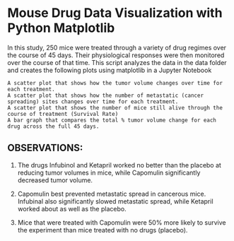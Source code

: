 # Mouse Drug Data Visualization with Python Matplotlib

In this study, 250 mice were treated through a variety of drug regimes over the course of 45 days. Their physiological responses were then monitored over the course of that time. This script analyzes the data in the data folder and creates the following plots using matplotlib in a Jupyter Notebook

    A scatter plot that shows how the tumor volume changes over time for each treatment.
    A scatter plot that shows how the number of metastatic (cancer spreading) sites changes over time for each treatment.
    A scatter plot that shows the number of mice still alive through the course of treatment (Survival Rate)
    A bar graph that compares the total % tumor volume change for each drug across the full 45 days.

## OBSERVATIONS:

1. The drugs Infubinol and Ketapril worked no better than the placebo at reducing tumor volumes in mice, while Capomulin significantly decreased tumor volume.

2. Capomulin best prevented metastatic spread in cancerous mice. Infubinal also significantly slowed metastatic spread, while Ketapril worked about as well as the placebo.

3. Mice that were treated with Capomulin were 50% more likely to survive the experiment than mice treated with no drugs (placebo).


